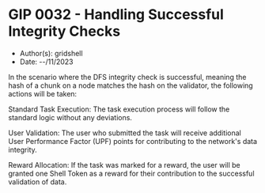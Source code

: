 # GIP 0032 - Handling Successful Integrity Checks

- Author(s): gridshell
- Date: --/11/2023

In the scenario where the DFS integrity check is successful, meaning the hash of a chunk on a node matches the hash on the validator, the following actions will be taken:

Standard Task Execution: The task execution process will follow the standard logic without any deviations.

User Validation: The user who submitted the task will receive additional User Performance Factor (UPF) points for contributing to the network's data integrity. 

Reward Allocation: If the task was marked for a reward, the user will be granted one Shell Token as a reward for their contribution to the successful validation of data.
